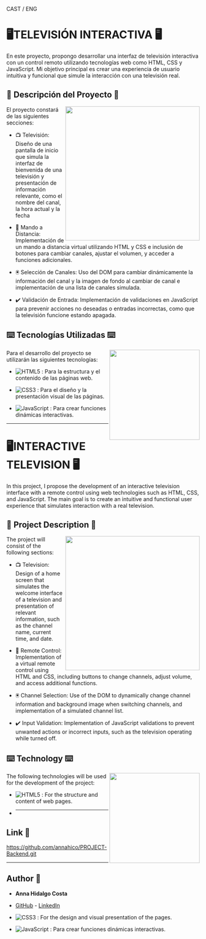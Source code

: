 CAST / ENG

# 🖥️​ TELEVISIÓN INTERACTIVA 🖥️​  

En este proyecto, propongo desarrollar una interfaz de televisión interactiva con un control remoto utilizando tecnologías web como HTML, CSS y JavaScript. Mi objetivo principal es crear una experiencia de usuario intuitiva y funcional que simule la interacción con una televisión real.

## 📑 Descripción del Proyecto 📑

<img align="right" src="https://www.topito.com/wp-content/uploads/2013/01/code-21.gif" width="350" />

El proyecto constará de las siguientes secciones:

- 📺​ Televisión: Diseño de una pantalla de inicio que simula la interfaz de bienvenida de una televisión y presentación de información relevante, como el nombre del canal, la hora actual y la fecha

- 📱​ Mando a Distancia: Implementación de un mando a distancia virtual utilizando HTML y CSS e inclusión de botones para cambiar canales, ajustar el volumen, y acceder a funciones adicionales.

- 🖲️​ Selección de Canales: Uso del DOM para cambiar dinámicamente la información del canal y la imagen de fondo al cambiar de canal e implementación de una lista de canales simulada.

- ✔️​ Validación de Entrada: Implementación de validaciones en JavaScript para prevenir acciones no deseadas o entradas incorrectas, como que la televisión funcione estando apagada.

## ⌨️ Tecnologías Utilizadas ⌨️

<img align="right" src="https://media.dev.to/cdn-cgi/image/width=1000,height=420,fit=cover,gravity=auto,format=auto/https%3A%2F%2Fdev-to-uploads.s3.amazonaws.com%2Fuploads%2Farticles%2F3ywok35ynjducmohley1.gif" width="235" />

Para el desarrollo del proyecto se utilizarán las siguientes tecnologías:

- ![HTML5](https://img.shields.io/badge/html5-%23E34F26.svg?style=for-the-badge&logo=html5&logoColor=white) : Para la estructura y el contenido de las páginas web.
  
- ![CSS3](https://img.shields.io/badge/css3-%231572B6.svg?style=for-the-badge&logo=css3&logoColor=white) : Para el diseño y la presentación visual de las páginas.

- ![JavaScript](https://img.shields.io/badge/javascript-%23323330.svg?style=for-the-badge&logo=javascript&logoColor=%23F7DF1E) : Para crear funciones dinámicas interactivas.


-------------------------------------------------------------------------------------------------------------------------------------------------------------------------------------------------------------

# 🖥️​ INTERACTIVE TELEVISION 🖥️​ 

In this project, I propose the development of an interactive television interface with a remote control using web technologies such as HTML, CSS, and JavaScript. The main goal is to create an intuitive and functional user experience that simulates interaction with a real television.

## 📑 Project Description 📑

<img align="right" src="https://www.topito.com/wp-content/uploads/2013/01/code-21.gif" width="350" />

The project will consist of the following sections:

- 📺 Television: Design of a home screen that simulates the welcome interface of a television and presentation of relevant information, such as the channel name, current time, and date.

- 📱 Remote Control: Implementation of a virtual remote control using HTML and CSS, including buttons to change channels, adjust volume, and access additional functions.

- 🖲️ Channel Selection: Use of the DOM to dynamically change channel information and background image when switching channels, and implementation of a simulated channel list.

- ✔️ Input Validation: Implementation of JavaScript validations to prevent unwanted actions or incorrect inputs, such as the television operating while turned off.

## ⌨️ Technology ⌨️

<img align="right" src="https://media.dev.to/cdn-cgi/image/width=1000,height=420,fit=cover,gravity=auto,format=auto/https%3A%2F%2Fdev-to-uploads.s3.amazonaws.com%2Fuploads%2Farticles%2F3ywok35ynjducmohley1.gif" width="235" />

The following technologies will be used for the development of the project:

- ![HTML5](https://img.shields.io/badge/html5-%23E34F26.svg?style=for-the-badge&logo=html5&logoColor=white)  : For the structure and content of web pages.

- ***

## Link :dart:

https://github.com/annahico/PROJECT-Backend.git

***
## Author :wave:

- **Anna Hidalgo Costa**
- [GitHub](https://github.com/annahico) - [LinkedIn](https://www.linkedin.com/in/annahico/)


- ![CSS3](https://img.shields.io/badge/css3-%231572B6.svg?style=for-the-badge&logo=css3&logoColor=white) : For the design and visual presentation of the pages.

- ![JavaScript](https://img.shields.io/badge/javascript-%23323330.svg?style=for-the-badge&logo=javascript&logoColor=%23F7DF1E) : Para crear funciones dinámicas interactivas.
